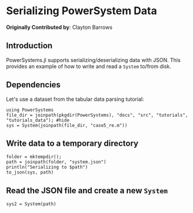 # Serializing PowerSystem Data

**Originally Contributed by**: Clayton Barrows

## Introduction

PowerSystems.jl supports serializing/deserializing data with JSON. This provides an example of how to write and read a `System` to/from disk.

## Dependencies

Let's use a dataset from the tabular data parsing tutorial:

```@repl serialize_data
using PowerSystems
file_dir = joinpath(pkgdir(PowerSystems), "docs", "src", "tutorials", "tutorials_data"); #hide 
sys = System(joinpath(file_dir, "case5_re.m"))
```

## Write data to a temporary directory

```@repl serialize_data
folder = mktempdir();
path = joinpath(folder, "system.json")
println("Serializing to $path")
to_json(sys, path)
```

## Read the JSON file and create a new `System`

```@repl serialize_data
sys2 = System(path)
```

